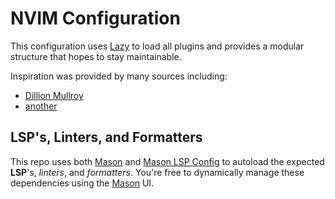 # NVIM Configuration

This configuration uses [Lazy](https://github.com/folke/lazy.nvim) to load all plugins and provides a modular structure that
hopes to stay maintainable.

Inspiration was provided by many sources including:

- [Dillion Mullroy](https://github.com/dmmulroy/dotfiles)
- [another]()


## LSP's, Linters, and Formatters

This repo uses both [Mason](https://github.com/williamboman/mason.nvim) and [Mason LSP Config](https://github.com/williamboman/mason-lspconfig.nvim)  to autoload the expected **LSP**'s, _linters_, and _formatters_. You're free to
dynamically manage these dependencies using the [Mason](https://github.com/williamboman/mason.nvim) UI.


